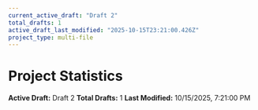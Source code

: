```yaml
---
current_active_draft: "Draft 2"
total_drafts: 1
active_draft_last_modified: "2025-10-15T23:21:00.426Z"
project_type: multi-file
---
```


# Project Statistics

**Active Draft:** Draft 2
**Total Drafts:** 1
**Last Modified:** 10/15/2025, 7:21:00 PM

